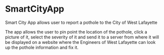 # SmartCityApp
Smart City App allows user to report a pothole to the City of West Lafayette

The app allows the user to pin point the location of the pothole, click a picture of it, select the severity of it and send it to a server from where it will be displayed on a website where the Engineers of West Lafayette can look up the pothole information and fix it.
